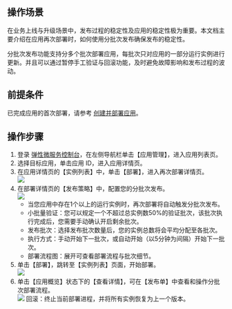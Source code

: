 ## 操作场景 

在业务上线与升级场景中，发布过程的稳定性及应用的稳定性极为重要。本文档主要介绍在应用再次部署时，如何使用分批次发布确保发布的稳定性。 

分批次发布功能支持分多个批次部署应用，每批次只对应用的一部分运行实例进行更新。并且可以通过暂停手工验证与回滚功能，及时避免故障影响和发布过程的波动。 


## 前提条件 

已完成应用的首次部署，请参考 [创建并部署应用](https://cloud.tencent.com/document/product/1371/53294)。  

## 操作步骤 

1. 登录 [弹性微服务控制台](https://console.cloud.tencent.com/tem)，在左侧导航栏单击【应用管理】，进入应用列表页。 
2. 选择目标应用，单击应用 ID，进入应用详情页。 
3. 在应用详情页的【实例列表】中，单击【部署】，进入再次部署详情页。    
	![](https://main.qcloudimg.com/raw/744e151dfbbba9a8017bfde44a3d732d.png)
4. 在部署详情页的【发布策略】中，配置您的分批次发布。    
	![](https://main.qcloudimg.com/raw/f74fd758517db11d509999fa497c9ad2.png)
   - 当您应用中存在1个以上的运行实例时，再次部署将自动触发分批次发布。 
   - 小批量验证：您可以规定一个不超过总实例数50%的验证批次，该批次执行完成后，您需要手动确认开启剩余批次。
   - 发布批次：选择发布批次数量后，您的实例总数将会平均分配至各批次。
   - 执行方式：手动开始下一批次，或自动开始（以5分钟为间隔）开始下一批次。
   - 部署流程图：展开可查看部署流程与批次细节。
5. 单击【部署】，跳转至【实例列表】页面，开始部署。    
	![](https://main.qcloudimg.com/raw/01ae5deca298e45fc0eb2add557cf5a8.png)
6. 单击【应用概览】状态下的【查看详情】，可在【发布单】中查看和操作分批次部署流程。    
	![](https://main.qcloudimg.com/raw/2d5de86a7001ee5d689dcf2bd66a711e.png)
回滚：终止当前部署进程，并将所有实例恢复为上一个版本。
